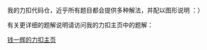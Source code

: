 我的力扣代码仓，近乎所有题目都会提供多种解法，并配以图形说明 ：）

有关更详细的题解说明请访问我的力扣主页中的题解：

[钱一辉的力扣主页](https://leetcode-cn.com/u/617076674/)